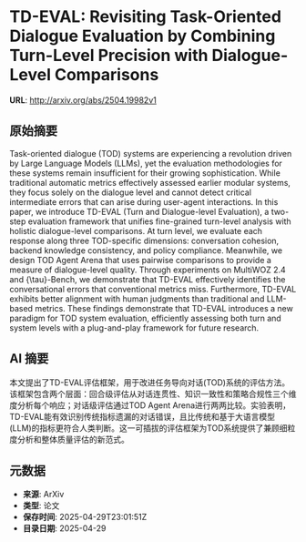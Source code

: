 # TD-EVAL: Revisiting Task-Oriented Dialogue Evaluation by Combining Turn-Level Precision with Dialogue-Level Comparisons

**URL**: http://arxiv.org/abs/2504.19982v1

## 原始摘要

Task-oriented dialogue (TOD) systems are experiencing a revolution driven by
Large Language Models (LLMs), yet the evaluation methodologies for these
systems remain insufficient for their growing sophistication. While traditional
automatic metrics effectively assessed earlier modular systems, they focus
solely on the dialogue level and cannot detect critical intermediate errors
that can arise during user-agent interactions. In this paper, we introduce
TD-EVAL (Turn and Dialogue-level Evaluation), a two-step evaluation framework
that unifies fine-grained turn-level analysis with holistic dialogue-level
comparisons. At turn level, we evaluate each response along three TOD-specific
dimensions: conversation cohesion, backend knowledge consistency, and policy
compliance. Meanwhile, we design TOD Agent Arena that uses pairwise comparisons
to provide a measure of dialogue-level quality. Through experiments on MultiWOZ
2.4 and {\tau}-Bench, we demonstrate that TD-EVAL effectively identifies the
conversational errors that conventional metrics miss. Furthermore, TD-EVAL
exhibits better alignment with human judgments than traditional and LLM-based
metrics. These findings demonstrate that TD-EVAL introduces a new paradigm for
TOD system evaluation, efficiently assessing both turn and system levels with a
plug-and-play framework for future research.


## AI 摘要

本文提出了TD-EVAL评估框架，用于改进任务导向对话(TOD)系统的评估方法。该框架包含两个层面：回合级评估从对话连贯性、知识一致性和策略合规性三个维度分析每个响应；对话级评估通过TOD Agent Arena进行两两比较。实验表明，TD-EVAL能有效识别传统指标遗漏的对话错误，且比传统和基于大语言模型(LLM)的指标更符合人类判断。这一可插拔的评估框架为TOD系统提供了兼顾细粒度分析和整体质量评估的新范式。

## 元数据

- **来源**: ArXiv
- **类型**: 论文
- **保存时间**: 2025-04-29T23:01:51Z
- **目录日期**: 2025-04-29
